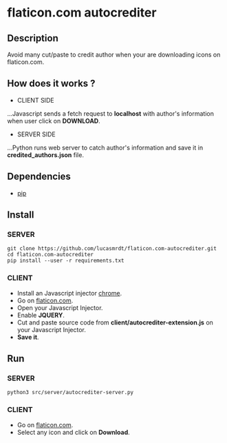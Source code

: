 # flaticon.com autocrediter

## Description
Avoid many cut/paste to credit author when your are downloading icons on flaticon.com.

## How does it works ?
+ CLIENT SIDE

...Javascript sends a fetch request to **localhost** with author's information when user click on **DOWNLOAD**.

+ SERVER SIDE

...Python runs web server to catch author's information and save it in **credited_authors.json** file.

## Dependencies
+ [pip](https://pypi.org/project/pip/)

## Install
### SERVER
```
git clone https://github.com/lucasmrdt/flaticon.com-autocrediter.git
cd flaticon.com-autocrediter
pip install --user -r requirements.txt
```

### CLIENT
* Install an Javascript injector [chrome](https://chrome.google.com/webstore/detail/custom-javascript-for-web/poakhlngfciodnhlhhgnaaelnpjljija?hl=en).
* Go on [flaticon.com](https://www.flaticon.com/).
* Open your Javascript Injector.
* Enable **JQUERY**.
* Cut and paste source code from **client/autocrediter-extension.js** on your Javascript Injector.
* **Save it**.

## Run
### SERVER
```
python3 src/server/autocrediter-server.py
```

### CLIENT
* Go on [flaticon.com](https://www.flaticon.com/).
* Select any icon and click on **Download**.
